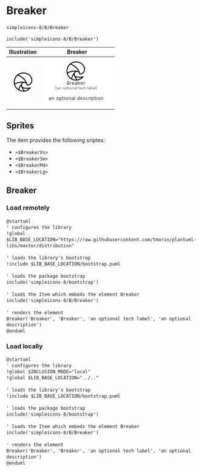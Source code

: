 # Breaker


```text
simpleicons-8/B/Breaker
```

```text
include('simpleicons-8/B/Breaker')
```



| Illustration | Breaker |
| :---: | :---: |
| ![illustration for Illustration](../../simpleicons-8/B/Breaker.png) | ![illustration for Breaker](../../simpleicons-8/B/Breaker.Local.png) |



## Sprites
The item provides the following sriptes:

- `<$BreakerXs>`
- `<$BreakerSm>`
- `<$BreakerMd>`
- `<$BreakerLg>`





## Breaker

### Load remotely
```plantuml
@startuml
' configures the library
!global $LIB_BASE_LOCATION="https://raw.githubusercontent.com/tmorin/plantuml-libs/master/distribution"

' loads the library's bootstrap
!include $LIB_BASE_LOCATION/bootstrap.puml

' loads the package bootstrap
include('simpleicons-8/bootstrap')

' loads the Item which embeds the element Breaker
include('simpleicons-8/B/Breaker')

' renders the element
Breaker('Breaker', 'Breaker', 'an optional tech label', 'an optional description')
@enduml
```

### Load locally
```plantuml
@startuml
' configures the library
!global $INCLUSION_MODE="local"
!global $LIB_BASE_LOCATION="../.."

' loads the library's bootstrap
!include $LIB_BASE_LOCATION/bootstrap.puml

' loads the package bootstrap
include('simpleicons-8/bootstrap')

' loads the Item which embeds the element Breaker
include('simpleicons-8/B/Breaker')

' renders the element
Breaker('Breaker', 'Breaker', 'an optional tech label', 'an optional description')
@enduml
```


